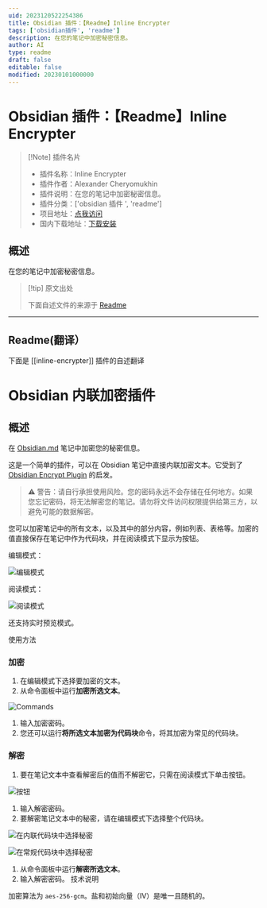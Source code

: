 ```yaml
---
uid: 2023120522254386
title: Obsidian 插件：【Readme】Inline Encrypter
tags: ['obsidian插件', 'readme']
description: 在您的笔记中加密秘密信息。
author: AI
type: readme
draft: false
editable: false
modified: 20230101000000
---
```


# Obsidian 插件：【Readme】Inline Encrypter

> [!Note] 插件名片
> - 插件名称：Inline Encrypter
> - 插件作者：Alexander Cheryomukhin
> - 插件说明：在您的笔记中加密秘密信息。
> - 插件分类：['obsidian 插件 ', 'readme']
> - 项目地址：[点我访问](https://github.com/solargate/obsidian-inline-encrypter)
> - 国内下载地址：[下载安装](https://pkmer.cn/products/plugin/pluginMarket/?inline-encrypter)

## 概述

在您的笔记中加密秘密信息。

> [!tip] 原文出处
>
>下面自述文件的来源于 [Readme](https://ghproxy.net/https://raw.githubusercontent.com/solargate/obsidian-inline-encrypter/master/README.md)
>

---

## Readme(翻译）

下面是 [[inline-encrypter]] 插件的自述翻译

# Obsidian 内联加密插件

## 概述

在 [Obsidian.md](https://obsidian.md/) 笔记中加密您的秘密信息。

这是一个简单的插件，可以在 Obsidian 笔记中直接内联加密文本。它受到了 [Obsidian Encrypt Plugin](https://github.com/meld-cp/obsidian-encrypt) 的启发。

> ⚠️ 警告：请自行承担使用风险。您的密码永远不会存储在任何地方。如果您忘记密码，将无法解密您的笔记。请勿将文件访问权限提供给第三方，以避免可能的数据解密。

您可以加密笔记中的所有文本，以及其中的部分内容，例如列表、表格等。加密的值直接保存在笔记中作为代码块，并在阅读模式下显示为按钮。

编辑模式：

![编辑模式](docs/images/screen_01_edit.png)

阅读模式：

![阅读模式](docs/images/screen_02_read.png)

还支持实时预览模式。

使用方法

### 加密

1. 在编辑模式下选择要加密的文本。
2. 从命令面板中运行**加密所选文本**。

![Commands](docs/images/screen_03_command.png)

1. 输入加密密码。
2. 您还可以运行**将所选文本加密为代码块**命令，将其加密为常见的代码块。

### 解密

1. 要在笔记文本中查看解密后的值而不解密它，只需在阅读模式下单击按钮。

![按钮](docs/images/screen_04_button.png)

1. 输入解密密码。
2. 要解密笔记文本中的秘密，请在编辑模式下选择整个代码块。

![在内联代码块中选择秘密](docs/images/screen_05_secret_select.png)

![在常规代码块中选择秘密](docs/images/screen_06_secret_select_block.png)

1. 从命令面板中运行**解密所选文本**。
2. 输入解密密码。
技术说明

加密算法为 `aes-256-gcm`。盐和初始向量（IV）是唯一且随机的。
